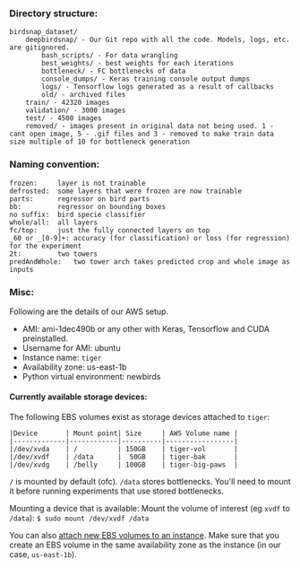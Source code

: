 ### Directory structure: 
```
birdsnap_dataset/
	deepbirdsnap/ - Our Git repo with all the code. Models, logs, etc. are gitignored. 
		bash_scripts/ - For data wrangling 
		best_weights/ - best weights for each iterations
		bottleneck/ - FC bottlenecks of data
		console_dumps/ - Keras training console output dumps
		logs/ - Tensorflow logs generated as a result of callbacks
		old/ - archived files
	train/ - 42320 images 
	validation/ - 3000 images
	test/ - 4500 images
	removed/ - images present in original data not being used. 1 - cant open image, 5 - .gif files and 3 - removed to make train data size multiple of 10 for bottleneck generation
```
### Naming convention:
```
frozen: 	layer is not trainable
defrosted: 	some layers that were frozen are now trainable
parts:	 	regressor on bird parts
bb: 		regressor on bounding boxes
no suffix: 	bird specie classifier
whole/all: 	all layers
fc/top: 	just the fully connected layers on top
_60 or _[0-9]+: accuracy (for classification) or loss (for regression) for the experiment
2t: 		two towers
predAndWhole:	two tower arch takes predicted crop and whole image as inputs
```

### Misc:
Following are the details of our AWS setup. 
- AMI: ami-1dec490b or any other with Keras, Tensorflow and CUDA preinstalled. 
- Username for AMI: ubuntu
- Instance name: `tiger`
- Availability zone: us-east-1b
- Python virtual environment: newbirds

#### Currently available storage devices:
The following EBS volumes exist as storage devices attached to `tiger`:
```
|Device	      | Mount point| Size     | AWS Volume name |
|-------------|------------|----------|-----------------|
|/dev/xvda    | /          | 150GB    | tiger-vol       |
|/dev/xvdf    | /data      |  50GB    | tiger-bak       |
|/dev/xvdg    | /belly     | 100GB    | tiger-big-paws  |
```

`/` is mounted by default (ofc). `/data` stores bottlenecks. You'll need to mount it before running experiments that use stored bottlenecks. 

Mounting a device that is available:
Mount the volume of interest (eg `xvdf` to `/data`): 
```$ sudo mount /dev/xvdf /data```

You can also [attach new EBS volumes to an instance](http://docs.aws.amazon.com/AWSEC2/latest/UserGuide/ebs-using-volumes.html). Make sure that you create an EBS volume in the same availability zone as the instance (in our case, `us-east-1b`).
